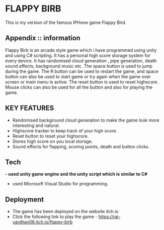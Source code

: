 
# FLAPPY BIRB

This is my version of the famous IPHone game Flappy Bird.


## Appendix :: information
Flappy Birb is an arcade style game which i have programmed using unity and using C# scripting.
It has a personal high score storage system for every device. It has randomised cloud generation , pipe generation, death sound effects, background music etc.
The space button is used to jump during the game. The R button can be used to restart the game, and space button can also be used to start game or try again 
when the game over screen or main menu is active. The reset button is used to reset highscore. 
Mouse clicks can also be used for all the button and also for playing the game.
 


## KEY FEATURES

- Randomised background cloud generation to make the game look more interesting and natural.
- Highscore tracker to keep track of your high score.
- Reset button to reset your highscore.
- Stores high score on you local storage.
- Sound effects for flapping, scoring points, death and button clicks.



## Tech

**- used unity game engine and the unity script which is similar to C#**
- used Microsoft Visual Studio for programming.


## Deployment

- The game has been deployed on the website itch.io
- Click the following link to play the game - https://raj-vardhan06.itch.io/flappy-birb




